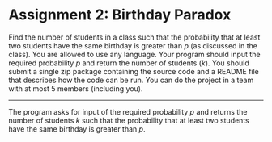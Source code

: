 # Assignment 2: Birthday Paradox

Find the number of students in a class such that the probability that at least two students have the same birthday is greater than $p$ (as discussed in the class). You are allowed to use any language. Your program should input the required probability $p$ and return the number of students ($k$). You should submit a single zip package containing the source code and a README file that describes how the code can be run. You can do the project in a team with at most 5 members (including you).

<hr>

The program asks for input of the required probability $p$ and returns the number of students $k$ such that the probability that at least two students have the same birthday is greater than $p$. 